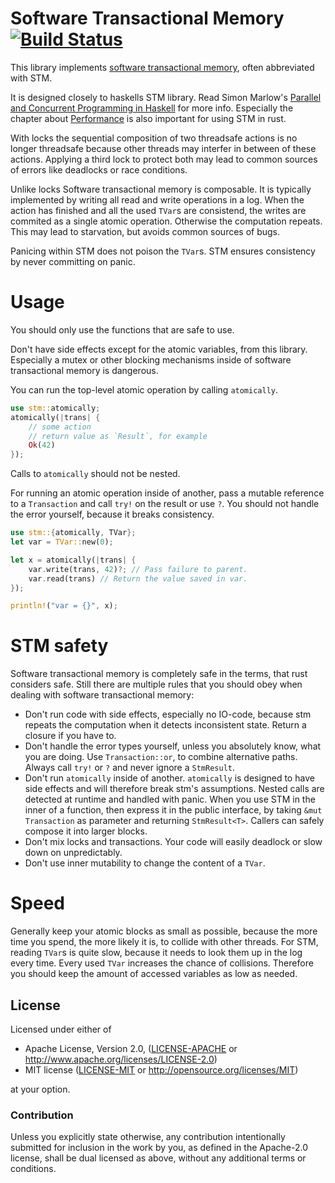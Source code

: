 # Software Transactional Memory [![Build Status](https://travis-ci.org/Marthog/rust-stm.svg?branch=master)](https://travis-ci.org/Marthog/rust-stm)


This library implements [software transactional memory](https://en.wikipedia.org/wiki/Software_transactional_memory),
often abbreviated with STM.

It is designed closely to haskells STM library. Read Simon Marlow's
[Parallel and Concurrent Programming in Haskell](http://chimera.labs.oreilly.com/books/1230000000929/ch10.html)
for more info. Especially the chapter about [Performance](http://chimera.labs.oreilly.com/books/1230000000929/ch10.html#sec_stm-cost)
is also important for using STM in rust.

With locks the sequential composition of two 
threadsafe actions is no longer threadsafe because
other threads may interfer in between of these actions.
Applying a third lock to protect both may lead to common sources of errors
like deadlocks or race conditions.

Unlike locks Software transactional memory is composable.
It is typically implemented by writing all read and write
operations in a log. When the action has finished and
all the used `TVar`s are consistend, the writes are commited as
a single atomic operation.
Otherwise the computation repeats. This may lead to starvation,
but avoids common sources of bugs.

Panicing within STM does not poison the `TVar`s. STM ensures consistency by
never committing on panic.

# Usage

You should only use the functions that are safe to use.

Don't have side effects except for the atomic variables, from this library.
Especially a mutex or other blocking mechanisms inside of software transactional
memory is dangerous.

You can run the top-level atomic operation by calling `atomically`.


```rust
use stm::atomically;
atomically(|trans| {
    // some action
    // return value as `Result`, for example
    Ok(42)
});
```

Calls to `atomically` should not be nested.

For running an atomic operation inside of another, pass a mutable reference to a `Transaction`
and call `try!` on the result or use `?`. You should not handle the error yourself, because it
breaks consistency.

```rust
use stm::{atomically, TVar};
let var = TVar::new(0);

let x = atomically(|trans| {
    var.write(trans, 42)?; // Pass failure to parent.
    var.read(trans) // Return the value saved in var.
});

println!("var = {}", x);

```

# STM safety

Software transactional memory is completely safe in the terms,
that rust considers safe. Still there are multiple rules that
you should obey when dealing with software transactional memory:

* Don't run code with side effects, especially no IO-code,
because stm repeats the computation when it detects inconsistent state.
Return a closure if you have to.
* Don't handle the error types yourself, unless you absolutely know, what you
are doing. Use `Transaction::or`, to combine alternative paths. Always call `try!` or
`?` and never ignore a `StmResult`.
* Don't run `atomically` inside of another. `atomically` is designed to have side effects
and will therefore break stm's assumptions. Nested calls are detected at runtime and
handled with panic.
When you use STM in the inner of a function, then
express it in the public interface, by taking `&mut Transaction` as parameter and 
returning `StmResult<T>`. Callers can safely compose it into
larger blocks.
* Don't mix locks and transactions. Your code will easily deadlock or slow
down on unpredictably.
* Don't use inner mutability to change the content of a `TVar`.

# Speed

Generally keep your atomic blocks as small as possible, because
the more time you spend, the more likely it is, to collide with
other threads. For STM, reading `TVar`s is quite slow, because it
needs to look them up in the log every time.
Every used `TVar` increases the chance of collisions. Therefore you should
keep the amount of accessed variables as low as needed.

## License

Licensed under either of

 * Apache License, Version 2.0, ([LICENSE-APACHE](LICENSE-APACHE) or http://www.apache.org/licenses/LICENSE-2.0)
 * MIT license ([LICENSE-MIT](LICENSE-MIT) or http://opensource.org/licenses/MIT)

at your option.

### Contribution

Unless you explicitly state otherwise, any contribution intentionally
submitted for inclusion in the work by you, as defined in the Apache-2.0
license, shall be dual licensed as above, without any additional terms or
conditions.
